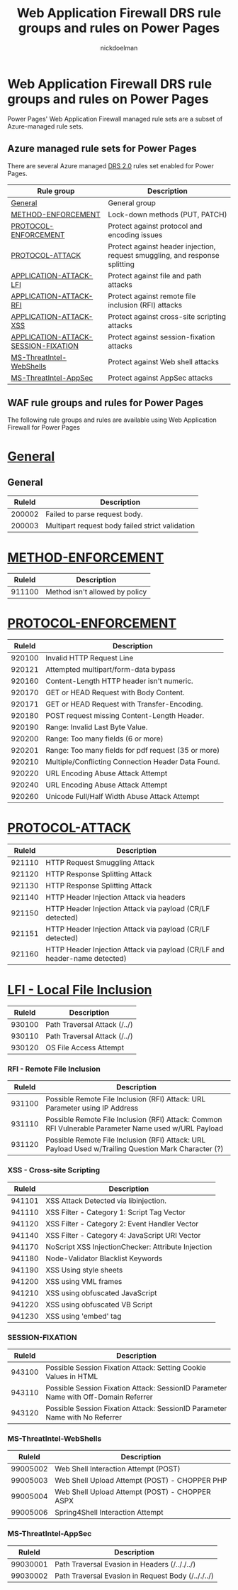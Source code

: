 ﻿---
title: Web Application Firewall DRS rule groups and rules on Power Pages
description: Learn about Web Application Firewall DRS rule groups and rules on Power Pages.
author: nickdoelman
ms.topic: conceptual
ms.custom: 
ms.date: 09/14/2022
ms.author: ndoelman
ms.reviewer: ndoelman
contributors:
    - nickdoelman
    - ProfessorKendrick
---

# Web Application Firewall DRS rule groups and rules on Power Pages

Power Pages' Web Application Firewall managed rule sets are a subset of Azure-managed rule sets.

## Azure managed rule sets for Power Pages

There are several Azure managed [DRS 2.0](/azure/web-application-firewall/afds/waf-front-door-drs?tabs=drs20#drs-20) rules set enabled for Power Pages.

| **Rule group**                                           | **Description**                                                             |
|----------------------------------------------------------|-----------------------------------------------------------------------------|
| [General](#general)                                      | General group                                                               |
| [METHOD-ENFORCEMENT](#method-enforcement)                | Lock-down methods (PUT, PATCH)                                              |
| [PROTOCOL-ENFORCEMENT](#protocol-enforcement)            | Protect against protocol and encoding issues                                |
| [PROTOCOL-ATTACK](#protocol-attack)                      | Protect against header injection, request smuggling, and response splitting |
| [APPLICATION-ATTACK-LFI](#lfi---local-file-inclusion)    | Protect against file and path attacks                                       |
| [APPLICATION-ATTACK-RFI](#rfi---remote-file-inclusion)   | Protect against remote file inclusion (RFI) attacks                         |
| [APPLICATION-ATTACK-XSS](#xss---cross-site-scripting)    | Protect against cross-site scripting attacks                                |
| [APPLICATION-ATTACK-SESSION-FIXATION](#session-fixation) | Protect against session-fixation attacks                                    |
| [MS-ThreatIntel-WebShells](#ms-threatintel-webshells)    | Protect against Web shell attacks                                           |
| [MS-ThreatIntel-AppSec](#ms-threatintel-appsec)          | Protect against AppSec attacks                                              |

## WAF rule groups and rules for Power Pages

The following rule groups and rules are available using Web Application Firewall for Power Pages

# [General](#tab/general)

## General

| **RuleId** | **Description**                                 |
|------------|-------------------------------------------------|
| 200002     | Failed to parse request body.                   |
| 200003     | Multipart request body failed strict validation |

# [METHOD-ENFORCEMENT](#tab/method-enforcement)

| **RuleId** | **Description**                 |
|------------|---------------------------------|
| 911100     | Method isn't allowed by policy |

# [PROTOCOL-ENFORCEMENT](#tab/protocol-enforcement)

| **RuleId** | **Description**                                     |
|------------|-----------------------------------------------------|
| 920100     | Invalid HTTP Request Line                           |
| 920121     | Attempted multipart/form-data bypass                |
| 920160     | Content-Length HTTP header isn't numeric.           |
| 920170     | GET or HEAD Request with Body Content.              |
| 920171     | GET or HEAD Request with Transfer-Encoding.         |
| 920180     | POST request missing Content-Length Header.         |
| 920190     | Range: Invalid Last Byte Value.                     |
| 920200     | Range: Too many fields (6 or more)                  |
| 920201     | Range: Too many fields for pdf request (35 or more) |
| 920210     | Multiple/Conflicting Connection Header Data Found.  |
| 920220     | URL Encoding Abuse Attack Attempt                   |
| 920240     | URL Encoding Abuse Attack Attempt                   |
| 920260     | Unicode Full/Half Width Abuse Attack Attempt        |

# [PROTOCOL-ATTACK](#tab/protocol-attack)

| **RuleId** | **Description**                                                           |
|------------|---------------------------------------------------------------------------|
| 921110     | HTTP Request Smuggling Attack                                             |
| 921120     | HTTP Response Splitting Attack                                            |
| 921130     | HTTP Response Splitting Attack                                            |
| 921140     | HTTP Header Injection Attack via headers                                  |
| 921150     | HTTP Header Injection Attack via payload (CR/LF detected)                 |
| 921151     | HTTP Header Injection Attack via payload (CR/LF detected)                 |
| 921160     | HTTP Header Injection Attack via payload (CR/LF and header-name detected) |

# [LFI - Local File Inclusion](#tab/local-file-inclusion)

| **RuleId** | **Description**              |
|------------|------------------------------|
| 930100     | Path Traversal Attack (/../) |
| 930110     | Path Traversal Attack (/../) |
| 930120     | OS File Access Attempt       |

### RFI - Remote File Inclusion

| **RuleId** | **Description**                                                                                      |
|------------|------------------------------------------------------------------------------------------------------|
| 931100     | Possible Remote File Inclusion (RFI) Attack: URL Parameter using IP Address                          |
| 931110     | Possible Remote File Inclusion (RFI) Attack: Common RFI Vulnerable Parameter Name used w/URL Payload |
| 931120     | Possible Remote File Inclusion (RFI) Attack: URL Payload Used w/Trailing Question Mark Character (?) |

### XSS - Cross-site Scripting

| **RuleId** | **Description**                                    |
|------------|----------------------------------------------------|
| 941101     | XSS Attack Detected via libinjection.              |
| 941110     | XSS Filter - Category 1: Script Tag Vector         |
| 941120     | XSS Filter - Category 2: Event Handler Vector      |
| 941140     | XSS Filter - Category 4: JavaScript URI Vector     |
| 941170     | NoScript XSS InjectionChecker: Attribute Injection |
| 941180     | Node-Validator Blacklist Keywords                  |
| 941190     | XSS Using style sheets                             |
| 941200     | XSS using VML frames                               |
| 941210     | XSS using obfuscated JavaScript                    |
| 941220     | XSS using obfuscated VB Script                     |
| 941230     | XSS using 'embed' tag                              |

### SESSION-FIXATION

| **RuleId** | **Description**                                                                     |
|------------|-------------------------------------------------------------------------------------|
| 943100     | Possible Session Fixation Attack: Setting Cookie Values in HTML                     |
| 943110     | Possible Session Fixation Attack: SessionID Parameter Name with Off-Domain Referrer |
| 943120     | Possible Session Fixation Attack: SessionID Parameter Name with No Referrer         |

### MS-ThreatIntel-WebShells

| **RuleId** | **Description**                                |
|------------|------------------------------------------------|
| 99005002   | Web Shell Interaction Attempt (POST)           |
| 99005003   | Web Shell Upload Attempt (POST) - CHOPPER PHP  |
| 99005004   | Web Shell Upload Attempt (POST) - CHOPPER ASPX |
| 99005006   | Spring4Shell Interaction Attempt               |

### MS-ThreatIntel-AppSec

| **RuleId** | **Description**                                    |
|------------|----------------------------------------------------|
| 99030001   | Path Traversal Evasion in Headers (/.././../)      |
| 99030002   | Path Traversal Evasion in Request Body (/.././../) |
